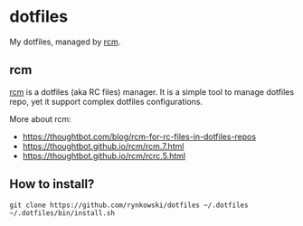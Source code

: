 # dotfiles

My dotfiles, managed by [rcm].

## rcm

[rcm] is a dotfiles (aka RC files) manager. It is a simple tool to manage dotfiles repo,
yet it support complex dotfiles configurations.

More about rcm:
- https://thoughtbot.com/blog/rcm-for-rc-files-in-dotfiles-repos
- https://thoughtbot.github.io/rcm/rcm.7.html
- https://thoughtbot.github.io/rcm/rcrc.5.html

## How to install?

```shell
git clone https://github.com/rynkowski/dotfiles ~/.dotfiles
~/.dotfiles/bin/install.sh
```

[rcm]: https://github.com/thoughtbot/rcm
